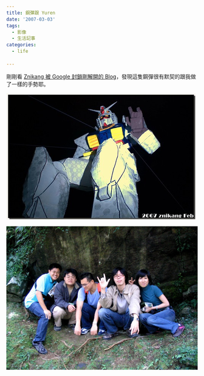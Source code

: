 ```yaml
---
title: 鋼彈跟 Yuren
date: '2007-03-03'
tags:
  - 影像
  - 生活記事
categories:
  - life

---
```

剛剛看 [Znikang 被 Google 封鎖剛解開的 Blog](http://znikang.blogspot.com/2007/03/blog-post_6916.html)，發現這隻鋼彈很有默契的跟我做了一樣的手勢耶。  
  
[![DSC_7935](images/0.jpg)](http://www.flickr.com/photos/znikang/406258699/ "Photo Sharing")  
  
![給我一點 Tempo](images/1.JPG)
